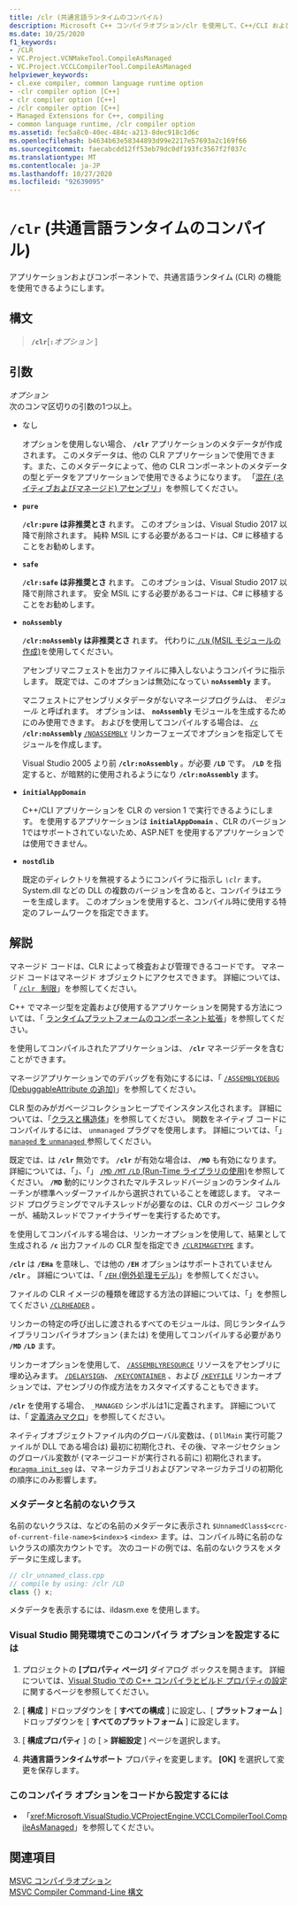 ```yaml
---
title: /clr (共通言語ランタイムのコンパイル)
description: Microsoft C++ コンパイラオプション/clr を使用して、C++/CLI および C++ コードをマネージコードとしてコンパイルします。
ms.date: 10/25/2020
f1_keywords:
- /CLR
- VC.Project.VCNMakeTool.CompileAsManaged
- VC.Project.VCCLCompilerTool.CompileAsManaged
helpviewer_keywords:
- cl.exe compiler, common language runtime option
- -clr compiler option [C++]
- clr compiler option [C++]
- /clr compiler option [C++]
- Managed Extensions for C++, compiling
- common language runtime, /clr compiler option
ms.assetid: fec5a8c0-40ec-484c-a213-8dec918c1d6c
ms.openlocfilehash: b4634b63e58344893d99e2217e57693a2c169f66
ms.sourcegitcommit: faecabcdd12ff53eb79dc0df193fc3567f2f037c
ms.translationtype: MT
ms.contentlocale: ja-JP
ms.lasthandoff: 10/27/2020
ms.locfileid: "92639095"
---
```

# <a name="clr-common-language-runtime-compilation"></a>`/clr` (共通言語ランタイムのコンパイル)

アプリケーションおよびコンポーネントで、共通言語ランタイム (CLR) の機能を使用できるようにします。

## <a name="syntax"></a>構文

> **`/clr`**\[**`:`**_オプション_ ]

## <a name="arguments"></a>引数

*オプション*\
次のコンマ区切りの引数の1つ以上。

- なし

   オプションを使用しない場合、 **`/clr`** アプリケーションのメタデータが作成されます。 このメタデータは、他の CLR アプリケーションで使用できます。また、このメタデータによって、他の CLR コンポーネントのメタデータの型とデータをアプリケーションで使用できるようになります。 「[混在 (ネイティブおよびマネージド) アセンブリ](../../dotnet/mixed-native-and-managed-assemblies.md)」を参照してください。

- **`pure`**

   **`/clr:pure` は非推奨とさ** れます。 このオプションは、Visual Studio 2017 以降で削除されます。 純粋 MSIL にする必要があるコードは、C# に移植することをお勧めします。

- **`safe`**

   **`/clr:safe` は非推奨とさ** れます。 このオプションは、Visual Studio 2017 以降で削除されます。 安全 MSIL にする必要があるコードは、C# に移植することをお勧めします。

- **`noAssembly`**

   **`/clr:noAssembly` は非推奨とさ** れます。 代わりに[ `/LN` (MSIL モジュールの作成)](ln-create-msil-module.md)を使用してください。

   アセンブリマニフェストを出力ファイルに挿入しないようコンパイラに指示します。 既定では、このオプションは無効になってい **`noAssembly`** ます。

   マニフェストにアセンブリメタデータがないマネージプログラムは、 *モジュール* と呼ばれます。 オプションは、 **`noAssembly`** モジュールを生成するためにのみ使用できます。 およびを使用してコンパイルする場合は、 [`/c`](c-compile-without-linking.md) **`/clr:noAssembly`** [`/NOASSEMBLY`](noassembly-create-a-msil-module.md) リンカーフェーズでオプションを指定してモジュールを作成します。

   Visual Studio 2005 より前 **`/clr:noAssembly`** 。が必要 **`/LD`** です。 **`/LD`** を指定すると、が暗黙的に使用されるようになり **`/clr:noAssembly`** ます。

- **`initialAppDomain`**

   C++/CLI アプリケーションを CLR の version 1 で実行できるようにします。  を使用するアプリケーションは **`initialAppDomain`** 、CLR のバージョン1ではサポートされていないため、ASP.NET を使用するアプリケーションでは使用できません。

- **`nostdlib`**

   既定のディレクトリを無視するようにコンパイラに指示し *`\clr`* ます。 System.dll などの DLL の複数のバージョンを含めると、コンパイラはエラーを生成します。 このオプションを使用すると、コンパイル時に使用する特定のフレームワークを指定できます。

## <a name="remarks"></a>解説

マネージド コードは、CLR によって検査および管理できるコードです。 マネージド コードはマネージド オブジェクトにアクセスできます。 詳細については、「 [ `/clr ` 制限](clr-restrictions.md)」を参照してください。

C++ でマネージ型を定義および使用するアプリケーションを開発する方法については、「 [ランタイムプラットフォームのコンポーネント拡張](../../extensions/component-extensions-for-runtime-platforms.md)」を参照してください。

を使用してコンパイルされたアプリケーションは、 **`/clr`** マネージデータを含むことができます。

マネージアプリケーションでのデバッグを有効にするには、「 [ `/ASSEMBLYDEBUG` (DebuggableAttribute の追加)](assemblydebug-add-debuggableattribute.md)」を参照してください。

CLR 型のみがガベージコレクションヒープでインスタンス化されます。 詳細については、「[クラスと構造体](../../extensions/classes-and-structs-cpp-component-extensions.md)」を参照してください。 関数をネイティブ コードにコンパイルするには、 `unmanaged` プラグマを使用します。 詳細については、「」 [ `managed` を `unmanaged` ](../../preprocessor/managed-unmanaged.md)参照してください。

既定では、は **`/clr`** 無効です。 **`/clr`** が有効な場合は、 **`/MD`** も有効になります。 詳細については、「」、「」 [ `/MD` `/MT` `/LD` (Run-Time ライブラリの使用)](md-mt-ld-use-run-time-library.md)を参照してください。 **`/MD`** 動的にリンクされたマルチスレッドバージョンのランタイムルーチンが標準ヘッダーファイルから選択されていることを確認します。 マネージド プログラミングでマルチスレッドが必要なのは、CLR のガベージ コレクターが、補助スレッドでファイナライザーを実行するためです。

を使用してコンパイルする場合は、リンカーオプションを使用して、結果として生成される **`/c`** 出力ファイルの CLR 型を指定でき [`/CLRIMAGETYPE`](clrimagetype-specify-type-of-clr-image.md) ます。

**`/clr`** は **`/EHa`** を意味し、では他の **`/EH`** オプションはサポートされていません **`/clr`** 。 詳細については、「 [ `/EH` (例外処理モデル)](eh-exception-handling-model.md)」を参照してください。

ファイルの CLR イメージの種類を確認する方法の詳細については、「」を参照してください [`/CLRHEADER`](clrheader.md) 。

リンカーの特定の呼び出しに渡されるすべてのモジュールは、同じランタイムライブラリコンパイラオプション (または) を使用してコンパイルする必要があり **`/MD`** **`/LD`** ます。

リンカーオプションを使用して、 [`/ASSEMBLYRESOURCE`](assemblyresource-embed-a-managed-resource.md) リソースをアセンブリに埋め込みます。 [`/DELAYSIGN`](delaysign-partially-sign-an-assembly.md)、 [`/KEYCONTAINER`](keycontainer-specify-a-key-container-to-sign-an-assembly.md) 、および [`/KEYFILE`](keyfile-specify-key-or-key-pair-to-sign-an-assembly.md) リンカーオプションでは、アセンブリの作成方法をカスタマイズすることもできます。

**`/clr`** を使用する場合、 `_MANAGED` シンボルは1に定義されます。 詳細については、「 [定義済みマクロ](../../preprocessor/predefined-macros.md)」を参照してください。

ネイティブオブジェクトファイル内のグローバル変数は、( `DllMain` 実行可能ファイルが DLL である場合は) 最初に初期化され、その後、マネージセクションのグローバル変数が (マネージコードが実行される前に) 初期化されます。 [`#pragma init_seg`](../../preprocessor/init-seg.md) は、マネージカテゴリおよびアンマネージカテゴリの初期化の順序にのみ影響します。

### <a name="metadata-and-unnamed-classes"></a>メタデータと名前のないクラス

名前のないクラスは、などの名前のメタデータに表示され  `$UnnamedClass$<crc-of-current-file-name>$<index>$` `<index>` ます。は、コンパイル時に名前のないクラスの順次カウントです。 次のコードの例では、名前のないクラスをメタデータに生成します。

```cpp
// clr_unnamed_class.cpp
// compile by using: /clr /LD
class {} x;
```

メタデータを表示するには、ildasm.exe を使用します。

### <a name="to-set-this-compiler-option-in-the-visual-studio-development-environment"></a>Visual Studio 開発環境でこのコンパイラ オプションを設定するには

1. プロジェクトの **[プロパティ ページ]** ダイアログ ボックスを開きます。 詳細については、[Visual Studio での C++ コンパイラとビルド プロパティの設定](../working-with-project-properties.md)に関するページを参照してください。

1. [ **構成** ] ドロップダウンを [ **すべての構成** ] に設定し、[ **プラットフォーム** ] ドロップダウンを [ **すべてのプラットフォーム** ] に設定します。

1. [ **構成プロパティ** ] の [  >  **詳細設定** ] ページを選択します。

1. **共通言語ランタイムサポート** プロパティを変更します。 **[OK]** を選択して変更を保存します。

### <a name="to-set-this-compiler-option-programmatically"></a>このコンパイラ オプションをコードから設定するには

- 「<xref:Microsoft.VisualStudio.VCProjectEngine.VCCLCompilerTool.CompileAsManaged>」を参照してください。

## <a name="see-also"></a>関連項目

[MSVC コンパイラオプション](compiler-options.md)\
[MSVC Compiler Command-Line 構文](compiler-command-line-syntax.md)
